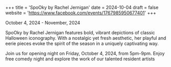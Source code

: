 +++
title = 'SpoOky by Rachel Jernigan'
date = 2024-10-04
draft = false
website = 'https://www.facebook.com/events/1767985950677401'
+++

October 4, 2024 - November, 2024

SpoOky by Rachel Jernigan features bold, vibrant depictions of classic Halloween iconography. With a nostalgic yet fresh aesthetic, her playful and eerie pieces evoke the spirit of the season in a uniquely captivating way.

Join us for opening night on Friday, October 4, 2024, from 5pm-9pm. Enjoy free comedy night and explore the work of our talented resident artists